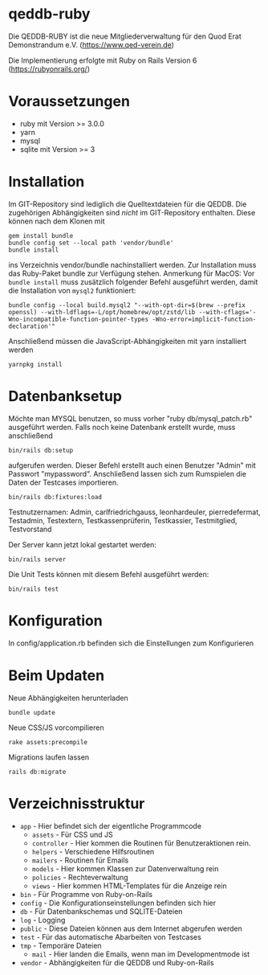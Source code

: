 # qeddb-ruby
Die QEDDB-RUBY ist die neue Mitgliederverwaltung für den Quod Erat Demonstrandum e.V. (https://www.qed-verein.de)

Die Implementierung erfolgte mit Ruby on Rails Version 6 (https://rubyonrails.org/)

Voraussetzungen
============

* ruby mit Version >= 3.0.0
* yarn
* mysql
* sqlite mit Version >= 3


Installation
============

Im GIT-Repository sind lediglich die Quelltextdateien für die QEDDB.
Die zugehörigen Abhängigkeiten sind *nicht* im GIT-Repository enthalten. Diese können nach dem Klonen mit

    gem install bundle
    bundle config set --local path 'vendor/bundle'
    bundle install

ins Verzeichnis vendor/bundle nachinstalliert werden. Zur Installation muss das Ruby-Paket bundle zur Verfügung stehen.
Anmerkung für MacOS: Vor `bundle install` muss zusätzlich folgender Befehl ausgeführt werden, damit die Installation von `mysql2` funktioniert:

    bundle config --local build.mysql2 "--with-opt-dir=$(brew --prefix openssl) --with-ldflags=-L/opt/homebrew/opt/zstd/lib --with-cflags='-Wno-incompatible-function-pointer-types -Wno-error=implicit-function-declaration'"

Anschließend müssen die JavaScript-Abhängigkeiten mit yarn installiert werden

    yarnpkg install

Datenbanksetup
==============

Möchte man MYSQL benutzen, so muss vorher "ruby db/mysql_patch.rb" ausgeführt werden.
Falls noch keine Datenbank erstellt wurde, muss anschließend

    bin/rails db:setup

aufgerufen werden. Dieser Befehl erstellt auch einen Benutzer "Admin" mit Passwort "mypassword".
Anschließend lassen sich zum Rumspielen die Daten der Testcases importieren.

    bin/rails db:fixtures:load

Testnutzernamen: Admin, carlfriedrichgauss, leonhardeuler, pierredefermat, Testadmin, Testextern, Testkassenprüferin, Testkassier, Testmitglied, Testvorstand

Der Server kann jetzt lokal gestartet werden:

    bin/rails server

Die Unit Tests können mit diesem Befehl ausgeführt werden:

    bin/rails test

Konfiguration
======================
In config/application.rb befinden sich die Einstellungen zum Konfigurieren

Beim Updaten
======================
Neue Abhängigkeiten herunterladen

    bundle update

Neue CSS/JS vorcompilieren

    rake assets:precompile

Migrations laufen lassen

    rails db:migrate

Verzeichnisstruktur
======================
* `app`    - Hier befindet sich der eigentliche Programmcode
  * `assets`     - Für CSS und JS
  * `controller` - Hier kommen die Routinen für Benutzeraktionen rein.
  * `helpers`    - Verschiedene Hilfsroutinen
  * `mailers`    - Routinen für Emails
  * `models`     - Hier kommen Klassen zur Datenverwaltung rein
  * `policies`   - Rechteverwaltung
  * `views`      - Hier kommen HTML-Templates für die Anzeige rein
* `bin`    - Für Programme von Ruby-on-Rails
* `config` - Die Konfigurationseinstellungen befinden sich hier
* `db`     - Für Datenbankschemas und SQLITE-Dateien
* `log`    - Logging
* `public` - Diese Dateien können aus dem Internet abgerufen werden
* `test`   - Für das automatische Abarbeiten von Testcases
* `tmp`    - Temporäre Dateien
  * `mail` - Hier landen die Emails, wenn man im Developmentmode ist
* `vendor` - Abhängigkeiten für die QEDDB und Ruby-on-Rails